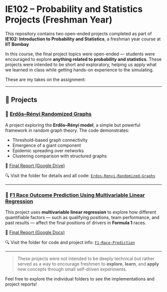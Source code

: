 # IE102 – Probability and Statistics Projects (Freshman Year)

This repository contains two open-ended projects completed as part of **IE102: Introduction to Probability and Statistics**, a freshman year course at **IIT Bombay**

In this course, the final project topics were open-ended — students were encouraged to explore **anything related to probability and statistics**. These projects were intended to be short and exploratory, helping us apply what we learned in class while getting hands-on experience to the simulating.

These are my takes on the assignment:

---

## 📁 Projects

### 🔹 [Erdős–Rényi Randomized Graphs](./Erdos-Renyi-Randomized-Graphs)
A project exploring the **Erdős–Rényi model**, a simple but powerful framework in random graph theory. The code demonstrates:

- Threshold-based graph connectivity  
- Emergence of a giant component  
- Epidemic spreading over networks  
- Clustering comparison with structured graphs

📄 [Final Report (Google Drive)](https://drive.google.com/file/d/1ar_MQXolbE5ggT5ceoJhKIKBv9WD-Sgw/view)

🔍 Visit the folder for details and all code: [`Erdos-Renyi-Randomized-Graphs`](./Erdos-Renyi-Randomized-Graphs)

---

### 🔹 [F1 Race Outcome Prediction Using Multivariable Linear Regression](./F1-Race-Prediction)
This project uses **multivariable linear regression** to explore how different quantifiable factors — such as qualifying positions, team performance, and past results — affect the final positions of drivers in **Formula 1** races.

📄 [Final Report (Google Docs)](https://docs.google.com/document/u/3/d/e/2PACX-1vSYFxjFkRq2OfeOxZKt3Vj2irzQyRKWgNlc9Kmtgc1QL6VgJ4ApefXbqTSbv2AJrdHacDBZzx1cgRvu/pub)

🔍 Visit the folder for code and project info: [`F1-Race-Prediction`](./F1-Race-Prediction)

---

> These projects were not intended to be deeply technical but rather served as a way to encourage freshmen to **explore**, **learn**, and **apply** new concepts through small self-driven experiments.

Feel free to explore the individual folders to see the implementations and project reports!
